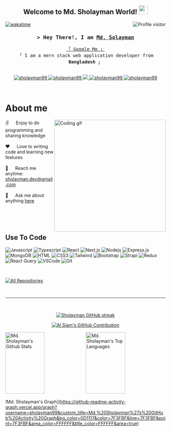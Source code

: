
<h2 align="center">
  Welcome to Md. Sholayman World!
  <img src="https://media.giphy.com/media/hvRJCLFzcasrR4ia7z/giphy.gif" width="28">
</h2>

<!--
<p align="center">
  <a href="https://github.com/sholayman99"><img src="https://readme-typing-svg.herokuapp.com/?lines=Self%20Taught%20Programmer;Front%20End%20Developer;1.5%2B%20years%20of%20coding%20experience;Always%20learning%20new%20things&center=true&width=380&height=45"></a>
</p>

 -->

<a href="https://komarev.com/ghpvc/?username=sholayman99">
  <img align="right" src="https://komarev.com/ghpvc/?username=sholayman99&label=Visitors&color=0e75b6&style=flat" alt="Profile visitor" />
</a>


[![wakatime](https://wakatime.com/badge/user/eebb3dd8-d9b2-40de-9b88-6fd6cac99dbc.svg)](https://wakatime.com/@eebb3dd8-d9b2-40de-9b88-6fd6cac99dbc)

<!-- Intro  -->
<h3 align="center">
        <samp>&gt; Hey There!, I am
                <b><a target="_blank" href="https://sholayman99.com">Md. Solayman</a></b>
        </samp>
</h3>


<p align="center"> 
  <samp>
    <a href="https://www.google.com/search?q=Md.+Sholayman&oq=Md.+Sholayman&gs_lcrp=EgZjaHJvbWUyBggAEEUYOTIICAEQABgNGB4yCAgCEAAYDRgeMggIAxAAGA0YHjIICAQQABgNGB4yBggFEEUYPDIGCAYQRRg8MgYIBxBFGEHSAQg0Nzk4ajBqN6gCCLACAfEFXbkLObQ2Hh3xBV25Czm0Nh4d&sourceid=chrome&ie=UTF-8">「 Google Me 」</a>
    <br>
    「 I am a mern stack web application developer from <b>Bangladesh</b> 」
    <br>
    <br>
  </samp>
</p>

<p align="center">
 <a href="https://mdsholayman.vercel.app" target="blank">
  <img src="https://img.shields.io/badge/Website-DC143C?style=for-the-badge&logo=medium&logoColor=white" alt="sholayman99" />
 </a>
 <a href="https://bd.linkedin.com/in/md-sholayman-626776229" target="_blank">
  <img src="https://img.shields.io/badge/LinkedIn-0077B5?style=for-the-badge&logo=linkedin&logoColor=white" alt="sholayman99"/>
 </a>
 <!-- <a href="https://dev.to/sholayman99" target="_blank">
  <img src="https://img.shields.io/badge/dev.to-0A0A0A?style=for-the-badge&logo=dev.to&logoColor=white" alt="sholayman99" />
 </a> -->
 <a href="https://x.com/MdSholayman99" target="_blank">
  <img src="https://img.shields.io/badge/Twitter-1DA1F2?style=for-the-badge&logo=twitter&logoColor=white" />
 </a>
 <a href="https://www.instagram.com/sholayman_99" target="_blank">
  <img src="https://img.shields.io/badge/Instagram-fe4164?style=for-the-badge&logo=instagram&logoColor=white" alt="sholayman99" />
 </a> 
 <a href="https://www.facebook.com/profile.php?id=61556642066094" target="_blank">
  <img src="https://img.shields.io/badge/Facebook-20BEFF?&style=for-the-badge&logo=facebook&logoColor=white" alt="sholayman99"  />
  </a> 
</p>
<br />

<!-- About Section -->
 # About me
 
<p>
 <img align="right" width="350" src="/assets/programmer.gif" alt="Coding gif" />
  
 ✌️ &emsp; Enjoy to do programming and sharing knowledge <br/><br/>
 ❤️ &emsp; Love to writing code and learning new features<br/><br/>
 📧 &emsp; Reach me anytime: sholayman.dev@gmail.com<br/><br/>
 💬 &emsp; Ask me about anything [here](https://github.com/sholayman99/sholayman99/issues)

</p>

<br/>
<br/>
<br/>

## Use To Code

![Javascript](https://img.shields.io/badge/Javascript-F0DB4F?style=for-the-badge&labelColor=black&logo=javascript&logoColor=F0DB4F)
![Typescript](https://img.shields.io/badge/Typescript-007acc?style=for-the-badge&labelColor=black&logo=typescript&logoColor=007acc)
![React](https://img.shields.io/badge/-React-61DBFB?style=for-the-badge&labelColor=black&logo=react&logoColor=61DBFB)
![Next.js](https://img.shields.io/badge/next.js-000000?style=for-the-badge&logo=nextdotjs&logoColor=white)
![Nodejs](https://img.shields.io/badge/Nodejs-3C873A?style=for-the-badge&labelColor=black&logo=node.js&logoColor=3C873A)
![Express.js](https://img.shields.io/badge/Express.js-000000?style=for-the-badge&logo=express&logoColor=white)
![MongoDB](https://img.shields.io/badge/MongoDB-4EA94B?style=for-the-badge&logo=mongodb&logoColor=white)
![HTML](https://img.shields.io/badge/HTML5-E34F26?style=for-the-badge&logo=html5&logoColor=white)
![CSS3](https://img.shields.io/badge/CSS3-1572B6?style=for-the-badge&logo=css3&logoColor=white)
![Tailwind](https://img.shields.io/badge/Tailwind_CSS-092749?style=for-the-badge&logo=tailwindcss&logoColor=06B6D4&labelColor=000000)
![Bootstrap](https://img.shields.io/badge/Bootstrap-563D7C?style=for-the-badge&logo=bootstrap&logoColor=white)
![Strapi](https://img.shields.io/badge/strapi-2E7EEA?style=for-the-badge&logo=strapi&logoColor=white)
![Redux](https://img.shields.io/badge/Redux-593D88?style=for-the-badge&logo=redux&logoColor=white)
![React Query](https://img.shields.io/badge/-React_Query-FF4154?style=for-the-badge&logo=react%20query&logoColor=white)
![VSCode](https://img.shields.io/badge/Visual_Studio-0078d7?style=for-the-badge&logo=visual%20studio&logoColor=white)
![Git](https://img.shields.io/badge/Git-F05032?style=for-the-badge&logo=git&logoColor=white)

<br/>

<!--
## Top Open Source -
[![iTasks](https://github-readme-stats.vercel.app/api/pin/?username=sholayman99&repo=itasks&border_color=7F3FBF&bg_color=0D1117&title_color=C9D1D9&text_color=8B949E&icon_color=7F3FBF)](https://github.com/sholayman99/itasks)
[![urFolio](https://github-readme-stats.vercel.app/api/pin/?username=sholayman99&repo=urfolio&border_color=7F3FBF&bg_color=0D1117&title_color=C9D1D9&text_color=8B949E&icon_color=7F3FBF)](https://github.com/sholayman99/urfolio)
[![Web Projects](https://github-readme-stats.vercel.app/api/pin/?username=sholayman99&repo=web-projects&border_color=7F3FBF&bg_color=0D1117&title_color=C9D1D9&text_color=8B949E&icon_color=7F3FBF)](https://github.com/sholayman99/web-projects)
[![Al Siam Readme](https://github-readme-stats.vercel.app/api/pin/?username=sholayman99&repo=sholayman99&border_color=7F3FBF&bg_color=0D1117&title_color=C9D1D9&text_color=8B949E&icon_color=7F3FBF)](https://github.com/sholayman99/sholayman99) 
-->
<p align="left">
  <a href="https://github.com/sholayman99?tab=repositories" target="_blank"><img alt="All Repositories" title="All Repositories" src="https://img.shields.io/badge/-All%20Repos-2962FF?style=for-the-badge&logo=koding&logoColor=white"/></a>
</p>

<br/>
<hr/>
<br/>

<p align="center">
  <a href="https://github.com/sholayman99">
    <img src="https://github-readme-streak-stats.herokuapp.com/?user=sholayman99&theme=radical&border=7F3FBF&background=0D1117" alt="Sholayman GitHub streak"/>
  </a>
</p>

<p align="center">
  <a href="https://github.com/sholayman99">
    <img src="https://github-profile-summary-cards.vercel.app/api/cards/profile-details?username=sholayman99&theme=radical" alt="Al Siam's GitHub Contribution"/>
  </a>
</p>

<a> 
    <a href="https://github.com/sholayman99"><img alt="Md. Sholayman's Github Stats" src="https://denvercoder1-github-readme-stats.vercel.app/api?username=sholayman99&show_icons=true&count_private=true&theme=react&border_color=7F3FBF&bg_color=0D1117&title_color=F85D7F&icon_color=F8D866" height="192px" width="49.5%"/></a>
  <a href="https://github.com/sholayman99"><img alt="Md. Sholayman's Top Languages" src="https://denvercoder1-github-readme-stats.vercel.app/api/top-langs/?username=sholayman99&langs_count=8&layout=compact&theme=react&border_color=7F3FBF&bg_color=0D1117&title_color=F85D7F&icon_color=F8D866" height="192px" width="49.5%"/></a>
  <br/>
</a>


!Md. Sholayman's Graph](https://github-readme-activity-graph.vercel.app/graph?username=sholayman99&custom_title=Md.%20Sholayman%27s%20GitHub%20Activity%20Graph&bg_color=0D1117&color=7F3FBF&line=7F3FBF&point=7F3FBF&area_color=FFFFFF&title_color=FFFFFF&area=true)
